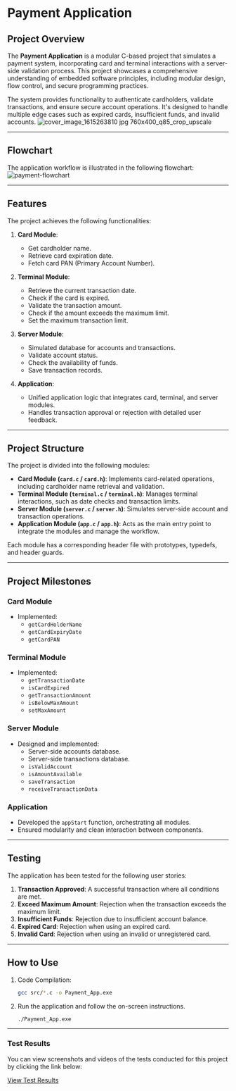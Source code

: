 
# Payment Application

## Project Overview
The **Payment Application** is a modular C-based project that simulates a payment system, incorporating card and terminal interactions with a server-side validation process. This project showcases a comprehensive understanding of embedded software principles, including modular design, flow control, and secure programming practices.

The system provides functionality to authenticate cardholders, validate transactions, and ensure secure account operations. It's designed to handle multiple edge cases such as expired cards, insufficient funds, and invalid accounts.
![cover_image_1615263810 jpg 760x400_q85_crop_upscale](https://github.com/user-attachments/assets/3de1b60f-7431-4a35-aa42-b2b2174163f5)


---

## Flowchart
The application workflow is illustrated in the following flowchart:
![payment-flowchart](https://github.com/user-attachments/assets/f168da14-1b27-46ee-8bed-3f47741fcc3e)


---

## Features
The project achieves the following functionalities:
1. **Card Module**:
    - Get cardholder name.
    - Retrieve card expiration date.
    - Fetch card PAN (Primary Account Number).
   
2. **Terminal Module**:
    - Retrieve the current transaction date.
    - Check if the card is expired.
    - Validate the transaction amount.
    - Check if the amount exceeds the maximum limit.
    - Set the maximum transaction limit.

3. **Server Module**:
    - Simulated database for accounts and transactions.
    - Validate account status.
    - Check the availability of funds.
    - Save transaction records.
   
4. **Application**:
    - Unified application logic that integrates card, terminal, and server modules.
    - Handles transaction approval or rejection with detailed user feedback.

---

## Project Structure
The project is divided into the following modules:
- **Card Module (`card.c` / `card.h`)**:
  Implements card-related operations, including cardholder name retrieval and validation.
- **Terminal Module (`terminal.c` / `terminal.h`)**:
  Manages terminal interactions, such as date checks and transaction limits.
- **Server Module (`server.c` / `server.h`)**:
  Simulates server-side account and transaction operations.
- **Application Module (`app.c` / `app.h`)**:
  Acts as the main entry point to integrate the modules and manage the workflow.

Each module has a corresponding header file with prototypes, typedefs, and header guards.

---

## Project Milestones

### Card Module
- Implemented:
  - `getCardHolderName`
  - `getCardExpiryDate`
  - `getCardPAN`

### Terminal Module
- Implemented:
  - `getTransactionDate`
  - `isCardExpired`
  - `getTransactionAmount`
  - `isBelowMaxAmount`
  - `setMaxAmount`

### Server Module
- Designed and implemented:
  - Server-side accounts database.
  - Server-side transactions database.
  - `isValidAccount`
  - `isAmountAvailable`
  - `saveTransaction`
  - `receiveTransactionData`

### Application
- Developed the `appStart` function, orchestrating all modules.
- Ensured modularity and clean interaction between components.

---

## Testing
The application has been tested for the following user stories:
1. **Transaction Approved**: A successful transaction where all conditions are met.
2. **Exceed Maximum Amount**: Rejection when the transaction exceeds the maximum limit.
3. **Insufficient Funds**: Rejection due to insufficient account balance.
4. **Expired Card**: Rejection when using an expired card.
5. **Invalid Card**: Rejection when using an invalid or unregistered card.

---

## How to Use
1. Code Compilation:
   ```bash
   gcc src/*.c -o Payment_App.exe 
   ```
2. Run the application and follow the on-screen instructions.
   ```bash
   ./Payment_App.exe 
   ```

---

### Test Results

You can view screenshots and videos of the tests conducted for this project by clicking the link below:

[View Test Results](https://drive.google.com/drive/folders/1t4OgRdjimGlKcMnyinoF-8RWbrsZoJZB?usp=sharing)

